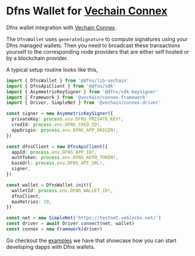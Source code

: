 # Dfns Wallet for [Vechain Connex](https://docs.vechain.org/connex/)

Dfns wallet integration with [Vechain Connex](https://docs.vechain.org/connex/).

The `DfnsWallet` uses `generateSignature` to compute signatures using your Dfns managed wallets. Then you need to broadcast these transactions yourself to the corresponding node providers that are either self hosted or by a blockchain provider.

A typical setup routine looks like this,

```typescript
import { DfnsWallet } from '@dfns/lib-vechain'
import { DfnsApiClient } from '@dfns/sdk'
import { AsymmetricKeySigner } from '@dfns/sdk-keysigner'
import { Framework } from '@vechain/connex-framework'
import { Driver, SimpleNet } from '@vechain/connex-driver'

const signer = new AsymmetricKeySigner({
  privateKey: process.env.DFNS_PRIVATE_KEY!,
  credId: process.env.DFNS_CRED_ID!,
  appOrigin: process.env.DFNS_APP_ORIGIN!,
})

const dfnsClient = new DfnsApiClient({
  appId: process.env.DFNS_APP_ID!,
  authToken: process.env.DFNS_AUTH_TOKEN!,
  baseUrl: process.env.DFNS_API_URL!,
  signer,
})

const wallet = DfnsWallet.init({
  walletId: process.env.DFNS_WALLET_ID!,
  dfnsClient,
  maxRetries: 10,
})

const net = new SimpleNet('https://testnet.veblocks.net/')
const driver = await Driver.connect(net, wallet)
const connex = new Framework(driver)
```

Go checkout the [examples](../../examples/vechain) we have that showcase how you can start developing dapps with Dfns wallets.
